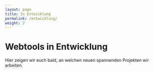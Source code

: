 ```yaml
---
layout: page
title: In Entwicklung
permalink: /entwicklung/
weight: 2
---
```


# Webtools in Entwicklung
Hier zeigen wir euch bald, an welchen neuen spannenden Projekten wir arbeiten.
